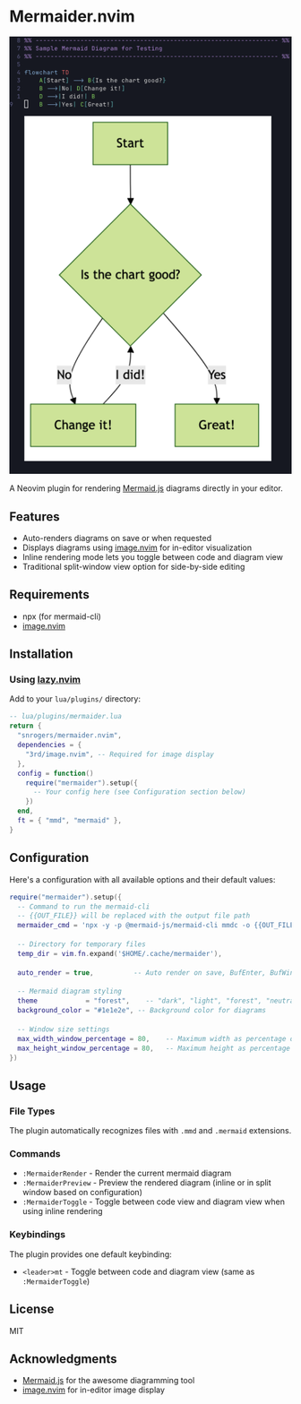 # Mermaider.nvim

![Wow!](https://github.com/snrogers/mermaider.nvim/blob/main/examples/image.png?raw=true)

A Neovim plugin for rendering [Mermaid.js](https://mermaid.js.org/) diagrams directly in your editor.

## Features

- Auto-renders diagrams on save or when requested
- Displays diagrams using [image.nvim](https://github.com/3rd/image.nvim) for in-editor visualization
- Inline rendering mode lets you toggle between code and diagram view
- Traditional split-window view option for side-by-side editing

## Requirements

- npx (for mermaid-cli)
- [image.nvim](https://github.com/3rd/image.nvim)

## Installation

### Using [lazy.nvim](https://github.com/folke/lazy.nvim)

Add to your `lua/plugins/` directory:

```lua
-- lua/plugins/mermaider.lua
return {
  "snrogers/mermaider.nvim",
  dependencies = {
    "3rd/image.nvim", -- Required for image display
  },
  config = function()
    require("mermaider").setup({
      -- Your config here (see Configuration section below)
    })
  end,
  ft = { "mmd", "mermaid" },
}
```

## Configuration

Here's a configuration with all available options and their default values:

```lua
require("mermaider").setup({
  -- Command to run the mermaid-cli
  -- {{OUT_FILE}} will be replaced with the output file path
  mermaider_cmd = 'npx -y -p @mermaid-js/mermaid-cli mmdc -o {{OUT_FILE}}.png -s 3',

  -- Directory for temporary files
  temp_dir = vim.fn.expand('$HOME/.cache/mermaider'),

  auto_render = true,          -- Auto render on save, BufEnter, BufWinEnter

  -- Mermaid diagram styling
  theme            = "forest",    -- "dark", "light", "forest", "neutral"
  background_color = "#1e1e2e", -- Background color for diagrams

  -- Window size settings
  max_width_window_percentage = 80,    -- Maximum width as percentage of window
  max_height_window_percentage = 80,   -- Maximum height as percentage of window
})
```

## Usage

### File Types

The plugin automatically recognizes files with `.mmd` and `.mermaid` extensions.

### Commands

- `:MermaiderRender` - Render the current mermaid diagram
- `:MermaiderPreview` - Preview the rendered diagram (inline or in split window based on configuration)
- `:MermaiderToggle` - Toggle between code view and diagram view when using inline rendering

### Keybindings

The plugin provides one default keybinding:

- `<leader>mt` - Toggle between code and diagram view (same as `:MermaiderToggle`)

## License

MIT

## Acknowledgments

- [Mermaid.js](https://mermaid.js.org/) for the awesome diagramming tool
- [image.nvim](https://github.com/3rd/image.nvim) for in-editor image display
